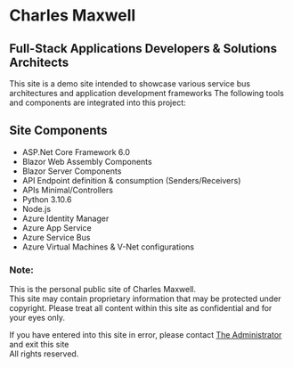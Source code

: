 # Charles Maxwell
## Full-Stack Applications Developers & Solutions Architects

<p>This site is a demo site intended to showcase various service bus architectures and application development frameworks
The following tools and components are integrated into this project:</p>

<h2>Site Components</h2>

<ul>
  <li>ASP.Net Core Framework 6.0</li>
  
  <li>Blazor Web Assembly Components
  <li>Blazor Server Components
  <li>API Endpoint definition & consumption (Senders/Receivers)  
  <li>APIs Minimal/Controllers
  <li>Python 3.10.6
  <li>Node.js</>
  <li>Azure Identity Manager</li>
  <li>Azure App Service</li>
  <li>Azure Service Bus</li>
  <li>Azure Virtual Machines & V-Net configurations
</ul>

 <h3>Note:</h3>

This is the personal public site of Charles Maxwell.<br />
This site may contain proprietary information that may be protected under copyright. Please treat all content within this site as confidential and for your eyes only.

If you have entered into this site in error, please contact <a href="mailto:CharlesMaxwell87@gmail.com" target="_blank">The Administrator</a> and exit this site<br /> All rights reserved.   


